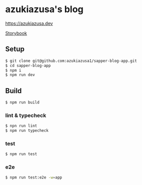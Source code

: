 # azukiazusa's blog

https://azukiazusa.dev

[Storybook](https://azukiazusa1.github.io/sapper-blog-app/)

## Setup

```sh
$ git clone git@github.com:azukiazusa1/sapper-blog-app.git
$ cd sapper-blog-app
$ npm i
$ npm run dev
```

## Build

```sh
$ npm run build
```

### lint & typecheck

```sh
$ npn run lint
$ npm run typecheck
```

### test

```sh
$ npm run test
```

### e2e

```sh
$ npm run test:e2e -w=app
```

